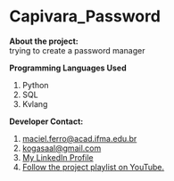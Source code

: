 # Capivara_Password

**About the project:**  
trying to create a password manager

**Programming Languages ​​Used**
1. Python
2. SQL
3. Kvlang

**Developer Contact:**                                 
1. maciel.ferro@acad.ifma.edu.br                          
2. kogasaal@gmail.com                                  
3. [My LinkedIn Profile](https://br.linkedin.com/in/saulo-ferro-maciel-74b65a1b8)
4. [Follow the project playlist on YouTube.](https://www.youtube.com/watch?v=TL6i_MWZZqY&list=PLUvyOEX2BqKdtBW_rWnEgr2eJSCkKGml4)
